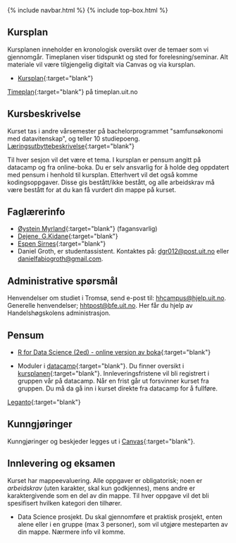 {% include navbar.html %}  {% include top-box.html %}

## Kursplan  

Kursplanen inneholder en kronologisk oversikt over de temaer som vi gjennomgår. Timeplanen viser tidspunkt og sted for forelesning/seminar. Alt materiale vil være tilgjengelig digitalt via Canvas og via kursplan.

- [Kursplan](kursplan.md){:target="blank"}

[Timeplan](https://timeplan.uit.no/emne_timeplan.php?sem=24v&module[]=SOK-1005-1#week-49){:target="blank"} på timeplan.uit.no

## Kursbeskrivelse 

Kurset tas i andre vårsemester på bachelorprogrammet "samfunsøkonomi med datavitenskap", og teller 10 studiepoeng.  
[Læringsutbyttebeskrivelse](https://uit.no/utdanning/emner/emne/822852/sok-1005){:target="blank"}

Til hver sesjon vil det være et tema. I kursplan er pensum angitt på datacamp og fra online-boka. Du er selv ansvarlig for å holde deg oppdatert med pensum i henhold til kursplan. Etterhvert vil det også komme kodingsoppgaver. Disse gis bestått/ikke bestått, og alle arbeidskrav må være bestått for at du kan få vurdert din mappe på kurset.

## Faglærerinfo  

- [Øystein Myrland](https://uit.no/ansatte/person?p_document_id=41412){:target="blank"} (fagansvarlig)
- [Dejene, G.Kidane](https://uit.no/ansatte/person?p_document_id=559969){:target="blank"}
- [Espen Sirnes](https://uit.no/ansatte/person?p_document_id=41418){:target="blank"}
- Daniel Groth, er studentassistent. Kontaktes på: <dgr012@post.uit.no> eller <danielfabiogroth@gmail.com>.

## Administrative spørsmål

Henvendelser om studiet i Tromsø, send e-post til: <hhcampus@hjelp.uit.no>. Generelle henvendelser; <hhtpost@bfe.uit.no>. 
Her får du hjelp av Handelshøgskolens administrasjon.

## Pensum  

- [R for Data Science (2ed) - online versjon av boka](https://r4ds.hadley.nz/){:target="blank"}

- Moduler i [datacamp](https://app.datacamp.com/){:target="blank"}. Du finner oversikt i [kursplanen](kursplan.md){:target="blank"}. Innleveringsfristene vil bli registrert i gruppen vår på datacamp. Når en frist går ut forsvinner kurset fra gruppen. Du må da gå inn i kurset direkte fra datacamp for å fullføre.

[Leganto](https://bibsys-c.alma.exlibrisgroup.com/leganto/readinglist/lists/11190418210002205){:target="blank"}

## Kunngjøringer  

Kunngjøringer og beskjeder legges ut i [Canvas](https://uit.instructure.com/courses/33631/announcements){:target="blank"}.

## Innlevering og eksamen  

Kurset har mappeevaluering. Alle oppgaver er obligatorisk; noen er _arbeidskrav_ (uten karakter, skal kun godkjennes), mens andre er karaktergivende som en del av din mappe.
Til hver oppgave vil det bli spesifisert hvilken kategori den tilhører.

- Data Science prosjekt. Du skal gjennomføre et praktisk prosjekt, enten alene eller i en gruppe (max 3 personer), som vil utgjøre mesteparten av din mappe. Nærmere info vil komme.

